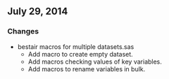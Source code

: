 ## July 29, 2014

### Changes
  - bestair macros for multiple datasets.sas
    - Add macro to create empty dataset.
    - Add macros checking values of key variables.
    - Add macros to rename variables in bulk.
